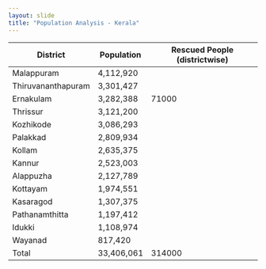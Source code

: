 ```yaml
---
layout: slide
title: "Population Analysis - Kerala"
---
```

| District | Population | Rescued People (districtwise) |
|--------|--------|--------|
Malappuram | 4,112,920 | 	
Thiruvananthapuram	| 3,301,427 |	
Ernakulam	| 3,282,388	| 71000
Thrissur	| 3,121,200	| 
Kozhikode	| 3,086,293	|
Palakkad	| 2,809,934	|
Kollam	| 2,635,375	|
Kannur	| 2,523,003 |	
Alappuzha	| 2,127,789 |	
Kottayam	| 1,974,551	|
Kasaragod	| 1,307,375	|
Pathanamthitta	| 1,197,412	|
Idukki	| 1,108,974 |	
Wayanad	| 817,420	|
Total | 33,406,061 | 314000
